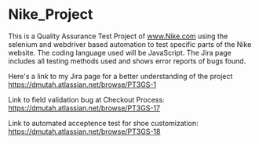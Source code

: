 # Nike_Project
This is a Quality Assurance Test Project of www.Nike.com using the selenium 
and webdriver based automation to test specific parts of the Nike website.
The coding language used will be JavaScript.
The Jira page includes all testing methods used and shows error reports of bugs found.

Here's a link to my Jira page for a better understanding of the project
https://dmutah.atlassian.net/browse/PT3GS-1

Link to field validation bug at Checkout Process: https://dmutah.atlassian.net/browse/PT3GS-17

Link to automated acceptence test for shoe customization: https://dmutah.atlassian.net/browse/PT3GS-18



